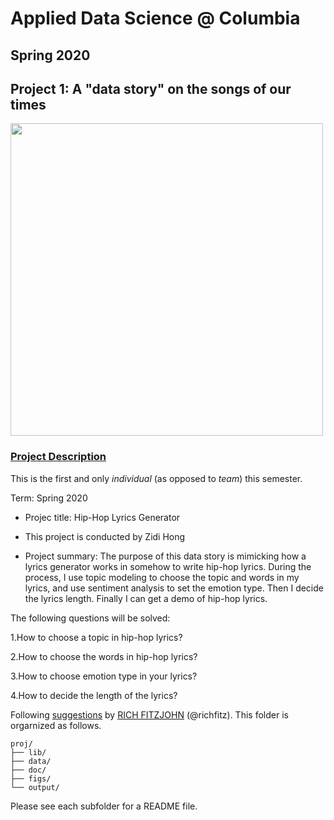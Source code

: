 # Applied Data Science @ Columbia
## Spring 2020
## Project 1: A "data story" on the songs of our times

<img src="figs/title1.jpeg" width="500">

### [Project Description](doc/)
This is the first and only *individual* (as opposed to *team*) this semester. 

Term: Spring 2020

+ Projec title: Hip-Hop Lyrics Generator
+ This project is conducted by Zidi Hong

+ Project summary: The purpose of this data story is mimicking how a lyrics generator works in somehow to write hip-hop lyrics. During the process, I use topic modeling to choose the topic and words in my lyrics, and use sentiment analysis to set the emotion type. Then I decide the lyrics length. Finally I can get a demo of hip-hop lyrics.

The following questions will be solved:

1.How to choose a topic in hip-hop lyrics?

2.How to choose the words in hip-hop lyrics?

3.How to choose emotion type in your lyrics?

4.How to decide the length of the lyrics?


Following [suggestions](http://nicercode.github.io/blog/2013-04-05-projects/) by [RICH FITZJOHN](http://nicercode.github.io/about/#Team) (@richfitz). This folder is orgarnized as follows.

```
proj/
├── lib/
├── data/
├── doc/
├── figs/
└── output/
```

Please see each subfolder for a README file.
